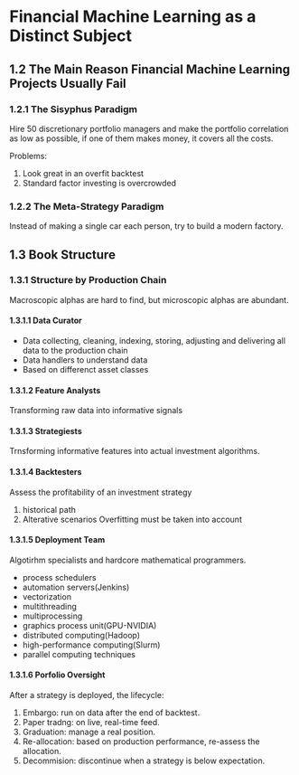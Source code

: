 # Financial Machine Learning as a Distinct Subject
## 1.2 The Main Reason Financial Machine Learning Projects Usually Fail
### 1.2.1 The Sisyphus Paradigm

Hire 50 discretionary portfolio managers and make the portfolio correlation as low as possible, if one of them makes money, it covers all the costs.

Problems:

1. Look great in an overfit backtest
2. Standard factor investing is overcrowded

### 1.2.2 The Meta-Strategy Paradigm
Instead of making a single car each person, try to build a modern factory.


## 1.3 Book Structure
### 1.3.1 Structure by Production Chain
Macroscopic alphas are hard to find, but microscopic alphas are abundant.

#### 1.3.1.1 Data Curator
- Data collecting, cleaning, indexing, storing, adjusting and delivering all data to the production chain
- Data handlers to understand data
- Based on differenct asset classes

#### 1.3.1.2 Feature Analysts
Transforming raw data into informative signals

#### 1.3.1.3 Strategiests
Trnsforming informative features into actual investment algorithms.


#### 1.3.1.4 Backtesters
Assess the profitability of an investment strategy
1. historical path
2. Alterative scenarios
Overfitting must be taken into account

#### 1.3.1.5 Deployment Team
Algotirhm specialists and hardcore mathematical programmers.

- process schedulers
- automation servers(Jenkins)
- vectorization
- multithreading
- multiprocessing
- graphics process unit(GPU-NVIDIA)
- distributed computing(Hadoop)
- high-performance computing(Slurm)
- parallel computing techniques


#### 1.3.1.6 Porfolio Oversight
After a strategy is deployed, the lifecycle:
1. Embargo: run on data after the end of backtest.
2. Paper tradng: on live, real-time feed.
3. Graduation: manage a real position.
4. Re-allocation: based on production performance, re-assess the allocation.
5. Decommision: discontinue when a strategy is below expectation.